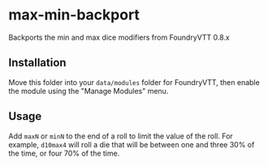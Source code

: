 # max-min-backport
Backports the min and max dice modifiers from FoundryVTT 0.8.x

## Installation
Move this folder into your `data/modules` folder for FoundryVTT, then enable the module using the "Manage Modules" menu.

## Usage
Add `maxN` or `minN` to the end of a roll to limit the value of the roll. For example, `d10max4` will roll a die that will be between one and three 30% of the time, or four 70% of the time.
